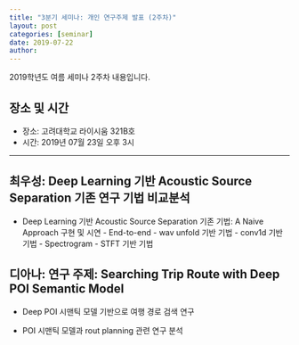 ```yaml
---
title: "3분기 세미나: 개인 연구주제 발표 (2주차)"
layout: post
categories: [seminar]
date: 2019-07-22
author:
---
```


2019학년도 여름 세미나 2주차 내용입니다.

## 장소 및 시간

- 장소: 고려대학교 라이시움 321B호
- 시간: 2019년 07월 23일 오후 3시

---

## 최우성: Deep Learning 기반 Acoustic Source Separation 기존 연구 기법 비교분석

- Deep Learning 기반 Acoustic Source Separation 기존 기법: A Naive Approach 구현 및 시연 - End-to-end - wav unfold 기반 기법 - conv1d 기반 기법 - Spectrogram - STFT 기반 기법

## 디아나: 연구 주제: Searching Trip Route with Deep POI Semantic Model

- Deep POI 시맨틱 모델 기반으로 여행 경로 검색 연구

- POI 시맨틱 모델과 rout planning 관련 연구 분석
